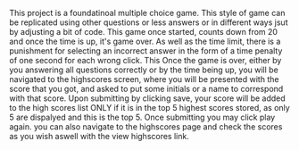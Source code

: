 This project is a foundatinoal multiple choice game. This style of game can be replicated using other questions or less answers or in different ways jsut by adjusting a bit of code.
This game once started, counts down from 20 and once the time is up, it's game over. As well as the time limit, there is a punishment for selecting an incorrect answer in the form of a time penalty of one second for each wrong click. This
Once the game is over, either by you answering all questions correctly or by the time being up, you will be navigated to the highscores screen, where you will be presented with the score that you got, and asked to put some initials or a name to correspond with that score. Upon submitting by clicking save, your score will be added to the high scores list ONLY if it is in the top 5 highest scores stored, as only 5 are dispalyed and this is the top 5.
Once submitting you may click play again. you can also navigate to the highscores page and check the scores as you wish aswell with the view highscores link.

